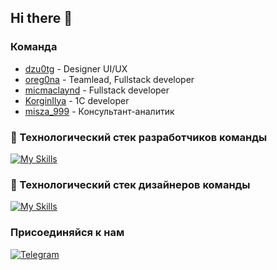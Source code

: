 ## Hi there 👋

### Команда
- [dzu0tg](https://t.me/dzu0tg) - Designer UI/UX
- [oreg0na](https://t.me/oreg0na) - Teamlead, Fullstack developer
- [micmaclaynd](https://t.me/micmaclaynd) - Fullstack developer 
- [KorginIlya](https://t.me/KorginIlya) - 1C developer 
- [misza_999](https://t.me/misza_999) - Консультант-аналитик

### 🧰 Технологический стек разработчиков команды
[![My Skills](https://skillicons.dev/icons?i=cs,dotnet,react,ts,js,py,mysql,docker&perline=4)](https://t.me/eight_xbyte)

### 🎨 Технологический стек дизайнеров команды
[![My Skills](https://skillicons.dev/icons?i=figma&perline=4)](https://t.me/eight_xbyte)

### Присоединяйся к нам
[![Telegram](https://img.shields.io/badge/Telegram-blue?style=for-the-badge&logo=Telegram)](https://t.me/eight_xbyte)
